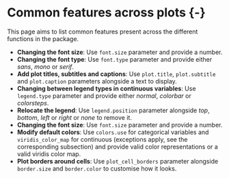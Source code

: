 # Common features across plots {-}



This page aims to list common features present across the different functions in the package.

- **Changing the font size**: Use `font.size` parameter and provide a number.
- **Changing the font type**: Use `font.type` parameter and provide either *sans*, *mono* or *serif*.
- **Add plot titles, subtitles and captions**: Use `plot.title`, `plot.subtitle` and `plot.caption` parameters alongside a text to display.
- **Changing between legend types in continuous variables**: Use `legend.type` parameter and provide either *normal*, *colorbar* or *colorsteps*.
- **Relocate the legend**: Use `legend.position` parameter alongside *top*, *bottom*, *left* or *right* or *none* to remove it.
- **Changing the font size**: Use `font.size` parameter and provide a number.
- **Modify default colors**: Use `colors.use` for categorical variables and `viridis_color_map` for continuous (exceptions apply, see the corresponding subsection) and provide valid color representations or a valid viridis color map.
- **Plot borders around cells**: Use `plot_cell_borders` parameter alongside `border.size` and `border.color` to customise how it looks.
